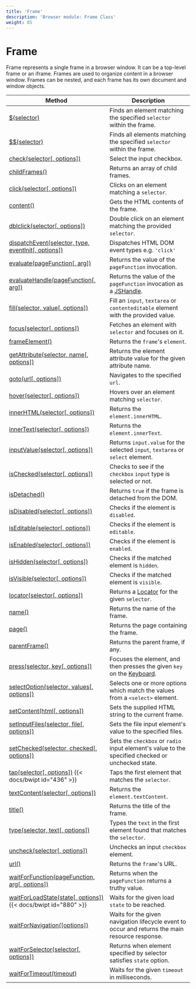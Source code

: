 ```yaml
---
title: 'Frame'
description: 'Browser module: Frame Class'
weight: 05
---
```


# Frame

Frame represents a single frame in a browser window. It can be a top-level frame or an iframe. Frames are used to organize content in a browser window. Frames can be nested, and each frame has its own document and window objects.

| Method                                                                                                                                                       | Description                                                                                                                                           |
| ------------------------------------------------------------------------------------------------------------------------------------------------------------ | ----------------------------------------------------------------------------------------------------------------------------------------------------- |
| [$(selector)](https://grafana.com/docs/k6/<K6_VERSION>/javascript-api/k6-browser/frame/frame-dollar)                                                         | Finds an element matching the specified `selector` within the frame.                                                                                  |
| [$$(selector)](https://grafana.com/docs/k6/<K6_VERSION>/javascript-api/k6-browser/frame/frame-doubledollar)                                                  | Finds all elements matching the specified `selector` within the frame.                                                                                |
| [check(selector[, options])](https://grafana.com/docs/k6/<K6_VERSION>/javascript-api/k6-browser/frame/check/)                                                | Select the input checkbox.                                                                                                                            |
| [childFrames()](https://grafana.com/docs/k6/<K6_VERSION>/javascript-api/k6-browser/frame/childframes)                                                        | Returns an array of child frames.                                                                                                                     |
| [click(selector[, options])](https://grafana.com/docs/k6/<K6_VERSION>/javascript-api/k6-browser/frame/click/)                                                | Clicks on an element matching a `selector`.                                                                                                           |
| [content()](https://grafana.com/docs/k6/<K6_VERSION>/javascript-api/k6-browser/frame/content)                                                                | Gets the HTML contents of the frame.                                                                                                                  |
| [dblclick(selector[, options])](https://grafana.com/docs/k6/<K6_VERSION>/javascript-api/k6-browser/frame/dblclick)                                           | Double click on an element matching the provided `selector`.                                                                                          |
| [dispatchEvent(selector, type, eventInit[, options])](https://grafana.com/docs/k6/<K6_VERSION>/javascript-api/k6-browser/frame/dispatchevent/)               | Dispatches HTML DOM event types e.g. `'click'`                                                                                                        |
| [evaluate(pageFunction[, arg])](https://grafana.com/docs/k6/<K6_VERSION>/javascript-api/k6-browser/frame/evaluate/)                                          | Returns the value of the `pageFunction` invocation.                                                                                                   |
| [evaluateHandle(pageFunction[, arg])](https://grafana.com/docs/k6/<K6_VERSION>/javascript-api/k6-browser/frame/evaluatehandle/)                              | Returns the value of the `pageFunction` invocation as a [JSHandle](https://grafana.com/docs/k6/<K6_VERSION>/javascript-api/k6-browser/jshandle).      |
| [fill(selector, value[, options])](https://grafana.com/docs/k6/<K6_VERSION>/javascript-api/k6-browser/frame/fill/)                                           | Fill an `input`, `textarea` or `contenteditable` element with the provided value.                                                                     |
| [focus(selector[, options])](https://grafana.com/docs/k6/<K6_VERSION>/javascript-api/k6-browser/frame/focus/)                                                | Fetches an element with `selector` and focuses on it.                                                                                                 |
| [frameElement()](https://grafana.com/docs/k6/<K6_VERSION>/javascript-api/k6-browser/frame/frameelement)                                                      | Returns the `frame`'s `element`.                                                                                                                      |
| [getAttribute(selector, name[, options])](https://grafana.com/docs/k6/<K6_VERSION>/javascript-api/k6-browser/frame/getattribute/)                            | Returns the element attribute value for the given attribute name.                                                                                     |
| [goto(url[, options])](https://grafana.com/docs/k6/<K6_VERSION>/javascript-api/k6-browser/frame/goto/)                                                       | Navigates to the specified `url`.                                                                                                                     |
| [hover(selector[, options])](https://grafana.com/docs/k6/<K6_VERSION>/javascript-api/k6-browser/frame/hover/)                                                | Hovers over an element matching `selector`.                                                                                                           |
| [innerHTML(selector[, options])](https://grafana.com/docs/k6/<K6_VERSION>/javascript-api/k6-browser/frame/innerhtml/)                                        | Returns the `element.innerHTML`.                                                                                                                      |
| [innerText(selector[, options])](https://grafana.com/docs/k6/<K6_VERSION>/javascript-api/k6-browser/frame/innertext/)                                        | Returns the `element.innerText`.                                                                                                                      |
| [inputValue(selector[, options])](https://grafana.com/docs/k6/<K6_VERSION>/javascript-api/k6-browser/frame/inputvalue/)                                      | Returns `input.value` for the selected `input`, `textarea` or `select` element.                                                                       |
| [isChecked(selector[, options])](https://grafana.com/docs/k6/<K6_VERSION>/javascript-api/k6-browser/frame/ischecked/)                                        | Checks to see if the `checkbox` `input` type is selected or not.                                                                                      |
| [isDetached()](https://grafana.com/docs/k6/<K6_VERSION>/javascript-api/k6-browser/frame/isdetached/)                                                         | Returns `true` if the frame is detached from the DOM.                                                                                                 |
| [isDisabled(selector[, options])](https://grafana.com/docs/k6/<K6_VERSION>/javascript-api/k6-browser/frame/isdisabled/)                                      | Checks if the element is `disabled`.                                                                                                                  |
| [isEditable(selector[, options])](https://grafana.com/docs/k6/<K6_VERSION>/javascript-api/k6-browser/frame/iseditable/)                                      | Checks if the element is `editable`.                                                                                                                  |
| [isEnabled(selector[, options])](https://grafana.com/docs/k6/<K6_VERSION>/javascript-api/k6-browser/frame/isenabled/)                                        | Checks if the element is `enabled`.                                                                                                                   |
| [isHidden(selector[, options])](https://grafana.com/docs/k6/<K6_VERSION>/javascript-api/k6-browser/frame/ishidden/)                                          | Checks if the matched element is `hidden`.                                                                                                            |
| [isVisible(selector[, options])](https://grafana.com/docs/k6/<K6_VERSION>/javascript-api/k6-browser/frame/isvisible/)                                        | Checks if the matched element is `visible`.                                                                                                           |
| [locator(selector[, options])](https://grafana.com/docs/k6/<K6_VERSION>/javascript-api/k6-browser/frame/locator)                                             | Returns a [Locator](https://grafana.com/docs/k6/<K6_VERSION>/javascript-api/k6-browser/locator) for the given `selector`.                             |
| [name()](https://grafana.com/docs/k6/<K6_VERSION>/javascript-api/k6-browser/frame/name)                                                                      | Returns the name of the frame.                                                                                                                        |
| [page()](https://grafana.com/docs/k6/<K6_VERSION>/javascript-api/k6-browser/frame/page)                                                                      | Returns the page containing the frame.                                                                                                                |
| [parentFrame()](https://grafana.com/docs/k6/<K6_VERSION>/javascript-api/k6-browser/frame/parentframe)                                                        | Returns the parent frame, if any.                                                                                                                     |
| [press(selector, key[, options])](https://grafana.com/docs/k6/<K6_VERSION>/javascript-api/k6-browser/frame/press/)                                           | Focuses the element, and then presses the given `key` on the [Keyboard](https://grafana.com/docs/k6/<K6_VERSION>/javascript-api/k6-browser/keyboard). |
| [selectOption(selector, values[, options])](https://grafana.com/docs/k6/<K6_VERSION>/javascript-api/k6-browser/frame/selectoption/)                          | Selects one or more options which match the values from a `<select>` element.                                                                         |
| [setContent(html[, options])](https://grafana.com/docs/k6/<K6_VERSION>/javascript-api/k6-browser/frame/setcontent/)                                          | Sets the supplied HTML string to the current frame.                                                                                                   |
| [setInputFiles(selector, file[, options])](https://grafana.com/docs/k6/<K6_VERSION>/javascript-api/k6-browser/frame/setinputfiles)                           | Sets the file input element's value to the specified files.                                                                                           |
| [setChecked(selector, checked[, options])](https://grafana.com/docs/k6/<K6_VERSION>/javascript-api/k6-browser/frame/setchecked)                              | Sets the `checkbox` or `radio` input element's value to the specified checked or unchecked state.                                                     |
| [tap(selector[, options])](https://grafana.com/docs/k6/<K6_VERSION>/javascript-api/k6-browser/frame/tap/) {{< docs/bwipt id="436" >}}                        | Taps the first element that matches the `selector`.                                                                                                   |
| [textContent(selector[, options])](https://grafana.com/docs/k6/<K6_VERSION>/javascript-api/k6-browser/frame/textcontent/)                                    | Returns the `element.textContent`.                                                                                                                    |
| [title()](https://grafana.com/docs/k6/<K6_VERSION>/javascript-api/k6-browser/frame/title)                                                                    | Returns the title of the frame.                                                                                                                       |
| [type(selector, text[, options])](https://grafana.com/docs/k6/<K6_VERSION>/javascript-api/k6-browser/frame/type/)                                            | Types the `text` in the first element found that matches the `selector`.                                                                              |
| [uncheck(selector[, options])](https://grafana.com/docs/k6/<K6_VERSION>/javascript-api/k6-browser/frame/uncheck/)                                            | Unchecks an input `checkbox` element.                                                                                                                 |
| [url()](https://grafana.com/docs/k6/<K6_VERSION>/javascript-api/k6-browser/frame/url)                                                                        | Returns the `frame`'s URL.                                                                                                                            |
| [waitForFunction(pageFunction, arg[, options])](https://grafana.com/docs/k6/<K6_VERSION>/javascript-api/k6-browser/frame/waitforfunction/)                   | Returns when the `pageFunction` returns a truthy value.                                                                                               |
| [waitForLoadState(state[, options])](https://grafana.com/docs/k6/<K6_VERSION>/javascript-api/k6-browser/frame/waitforloadstate/) {{< docs/bwipt id="880" >}} | Waits for the given load `state` to be reached.                                                                                                       |
| [waitForNavigation([options])](https://grafana.com/docs/k6/<K6_VERSION>/javascript-api/k6-browser/frame/waitfornavigation/)                                  | Waits for the given navigation lifecycle event to occur and returns the main resource response.                                                       |
| [waitForSelector(selector[, options])](https://grafana.com/docs/k6/<K6_VERSION>/javascript-api/k6-browser/frame/waitforselector/)                            | Returns when element specified by selector satisfies `state` option.                                                                                  |
| [waitForTimeout(timeout)](https://grafana.com/docs/k6/<K6_VERSION>/javascript-api/k6-browser/frame/waitfortimeout)                                           | Waits for the given `timeout` in milliseconds.                                                                                                        |

